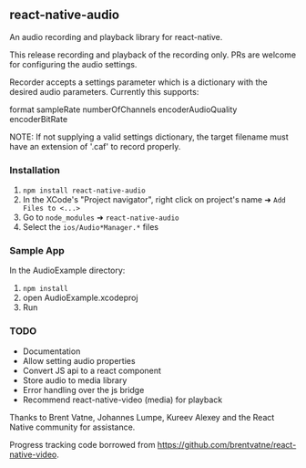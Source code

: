 ## react-native-audio

An audio recording and playback library for react-native.

This release recording and playback of the recording only. PRs are welcome for configuring the audio settings.

Recorder accepts a settings parameter which is a dictionary with the desired audio parameters. 
Currently this supports:

format
sampleRate
numberOfChannels
encoderAudioQuality
encoderBitRate

NOTE: If not supplying a valid settings dictionary, the target filename must have an extension of '.caf' to record properly.

### Installation

1. `npm install react-native-audio`
2. In the XCode's "Project navigator", right click on project's name ➜ `Add Files to <...>`
3. Go to `node_modules` ➜ `react-native-audio`
4. Select the `ios/Audio*Manager.*` files

### Sample App

In the AudioExample directory:

1. `npm install`
2. open AudioExample.xcodeproj
3. Run

### TODO

* Documentation
* Allow setting audio properties
* Convert JS api to a react component
* Store audio to media library
* Error handling over the js bridge
* Recommend react-native-video (media) for playback

Thanks to Brent Vatne, Johannes Lumpe, Kureev Alexey and the React Native community for assistance.

Progress tracking code borrowed from https://github.com/brentvatne/react-native-video.
